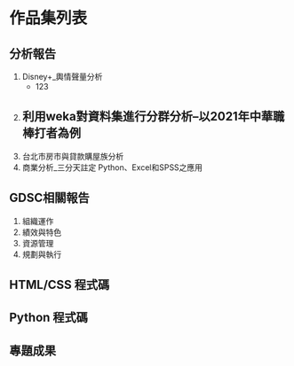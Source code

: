 # 作品集列表

## 分析報告
1. Disney+_輿情聲量分析
   - 123
2. 利用weka對資料集進行分群分析–以2021年中華職棒打者為例
   - 
4. 台北市房市與貸款購屋族分析
5. 商業分析_三分天註定 Python、Excel和SPSS之應用
   

## GDSC相關報告
1. 組織運作
2. 績效與特色
3. 資源管理
4. 規劃與執行
## HTML/CSS 程式碼

## Python 程式碼

## 專題成果
